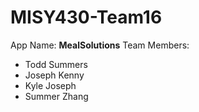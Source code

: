 MISY430-Team16
==============
App Name: **MealSolutions**
Team Members:
 - Todd Summers
 - Joseph Kenny
 - Kyle Joseph
 - Summer Zhang

